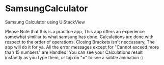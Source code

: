 # SamsungCalculator
Samsung Calculator using UiStackView

Please Note that this is a practice app, This app offers an experience somewhat similiar to what samsung has done. 
Calculations are done with respect to the order of operations. 
Closing Brackets isn't neccassary, The app will do it for ya. 
All the error messages except for "Cannot exceed more than 15 numbers" are Handled!
You can see your Calculations result instantly as you type them, or tap on "=" to see a subtle animation :)
